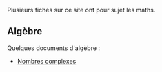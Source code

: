 Plusieurs fiches sur ce site ont pour sujet les maths.

## Algèbre

Quelques documents d'algèbre :
- [Nombres complexes](notes/Nombres%20complexes.md)
